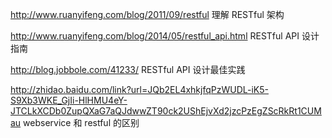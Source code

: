 http://www.ruanyifeng.com/blog/2011/09/restful 理解 RESTful 架构

http://www.ruanyifeng.com/blog/2014/05/restful_api.html RESTful API 设计指南

http://blog.jobbole.com/41233/ RESTful API 设计最佳实践

http://zhidao.baidu.com/link?url=JQb2EL4xhkjfqPzWUDL-iK5-S9Xb3WKE_GjIi-HlHMU4eY-JTCLkXCDb0ZupQXaG7aQJdwwZT90ck2UShEjvXd2jzcPzEgZScRkRt1CUMau webservice 和 restful 的区别

